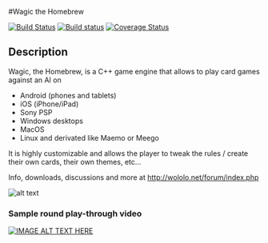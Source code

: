 #Wagic the Homebrew


[![Build Status](https://travis-ci.com/WagicProject/wagic.png?branch=master)](https://travis-ci.org/WagicProject/wagic)
[![Build status](https://ci.appveyor.com/api/projects/status/7j4fbr6m62aqej59/branch/master)](https://ci.appveyor.com/project/xawotihs/wagic/branch/master)
[![Coverage Status](https://coveralls.io/repos/WagicProject/wagic/badge.png?branch=master)](https://coveralls.io/r/WagicProject/wagic?branch=master)

## Description

Wagic, the Homebrew, is a C++ game engine that allows to play card games against an AI on
- Android (phones and tablets) 
- iOS (iPhone/iPad)
- Sony PSP
- Windows desktops 
- MacOS
- Linux and derivated like Maemo or Meego 

It is highly customizable and allows the player to tweak the rules / create their own cards, their own themes, etc... 


Info, downloads, discussions and more at http://wololo.net/forum/index.php

![alt text](http://wololo.net/wagic/wp-content/uploads/2009/10/shop.jpg "Screenshot")



### Sample round play-through video
[![IMAGE ALT TEXT HERE](http://img.youtube.com/vi/WUFSAPZuDIk/0.jpg)](http://www.youtube.com/watch?v=WUFSAPZuDIk)
